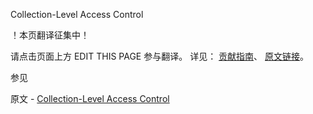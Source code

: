  Collection-Level Access Control

 ！本页翻译征集中！

请点击页面上方 EDIT THIS PAGE 参与翻译。
详见：
[贡献指南]( https://github.com/JinMuInfo/MongoDB-Manual-zh/blob/master/CONTRIBUTING.md )、
[原文链接](  https://docs.mongodb.com/manual/core/collection-level-access-control/  )。

 参见

原文 - [Collection-Level Access Control]( https://docs.mongodb.com/manual/core/collection-level-access-control/ )

